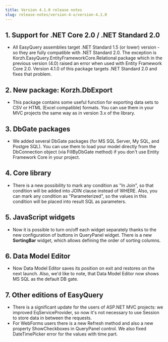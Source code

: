 ```yaml
---
title: Version 4.1.0 release notes
slug: release-notes/version-4-x/version-4.1.0
---
```


## 1. Support for .NET Core 2.0 / .NET Standard 2.0

*  All EasyQuery assemblies target .NET Standard 1.5 (or lower) version - so they are fully compatible with .NET Standard 2.0. The exception is Korzh.EasyQuery.EntityFrameworkCore.Relational package which in the previous version (4.0) raised an error when used with Entity Framework Core 2.0. Version 4.1.0 of this package targets .NET Standard 2.0 and fixes that problem.

## 2. New package: Korzh.DbExport

*  This package contains some useful function for exporting data sets to CSV or HTML (Excel compatible) formats. You can use them in your MVC projects the same way as in version 3.x of the library.

## 3. DbGate packages

*  We added several DbGate packages (for MS SQL Server, My SQL, and Postgre SQL). You can use them to load your model directly from the DbConnection object (via FillByDbGate method) if you don't use Entity Framework Core in your project.

## 4. Core library 

*  There is a new possibility to mark any condition as "In Join", so that condition will be added into JOIN clause instead of WHERE. Also, you can mark any condition as "Parameterized", so the values in this condition will be placed into result SQL as parameters.

## 5. JavaScript widgets      

*  Now it is possible to turn on/off each widget separately thanks to the new configuration of buttons in QueryPanel widget. There is a new **SortingBar** widget, which allows defining the order of sorting columns.

## 6. Data Model Editor      

*  Now Data Model Editor saves its position on exit and restores on the next launch. Also, we'd like to note, that Data Model Editor now shows MS SQL as the default DB gate.  

## 7. Other editions of EasyQuery      

*  There is a significant update for the users of ASP.NET MVC projects: we improved EqServiceProvider, so now it's not necessary to use Session to store data in between the requests.
*  For WebForms users there is a new Refresh method and also a new property ShowCheckboxes in QueryPanel control. We also fixed DateTimePicker error for the values with time part.